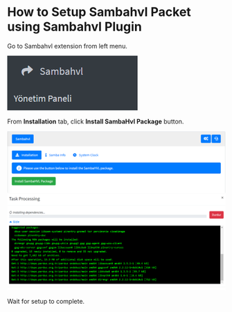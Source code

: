 # How to Setup Sambahvl Packet using Sambahvl Plugin

Go to Sambahvl extension from left menu.

<img src="./Assets/sambahvl.png">

From **Installation** tab, click **Install SambaHvl Package** button.

<img src ="./Assets/11.png">

<img src ="./Assets/12.png">



Wait for setup to complete.

